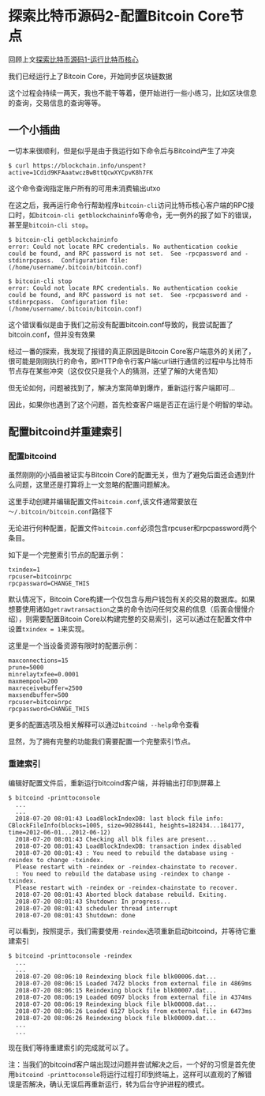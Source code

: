 # 探索比特币源码2-配置Bitcoin Core节点

回顾上文[探索比特币源码1-运行比特币核心](https://blog.csdn.net/u011583927/article/details/81122895)

我们已经运行上了Bitcoin Core，开始同步区块链数据

这个过程会持续一两天，我也不能干等着，便开始进行一些小练习，比如区块信息的查询，交易信息的查询等等。

## 一个小插曲

一切本来很顺利，但是似乎是由于我运行如下命令后与Bitcoind产生了冲突

``` shell
$ curl https://blockchain.info/unspent?active=1Cdid9KFAaatwczBwBttQcwXYCpvK8h7FK

```

这个命令查询指定账户所有的可用未消费输出utxo

在这之后，我再运行命令行帮助程序`bitcoin-cli`访问比特币核心客户端的RPC接口时，如`bitcoin-cli getblockchaininfo`等命令，无一例外的报了如下的错误，甚至是`bitcoin-cli stop`。

``` shell
$ bitcoin-cli getblockchaininfo
error: Could not locate RPC credentials. No authentication cookie could be found, and RPC password is not set.  See -rpcpassword and -stdinrpcpass.  Configuration file: (/home/username/.bitcoin/bitcoin.conf)
```

``` shell
$ bitcoin-cli stop
error: Could not locate RPC credentials. No authentication cookie could be found, and RPC password is not set.  See -rpcpassword and -stdinrpcpass.  Configuration file: (/home/username/.bitcoin/bitcoin.conf)
```

这个错误看似是由于我们之前没有配置bitcoin.conf导致的，我尝试配置了bitcoin.conf，但并没有效果

经过一番的探索，我发现了报错的真正原因是Bitcoin Core客户端意外的关闭了，很可能是刚刚执行的命令，即HTTP命令行客户端curl进行通信的过程中与比特币节点存在某些冲突（这仅仅只是我个人的猜测，还望了解的大佬告知）

但无论如何，问题被找到了，解决方案简单到爆炸，重新运行客户端即可...

因此，如果你也遇到了这个问题，首先检查客户端是否正在运行是个明智的举动。

## 配置bitcoind并重建索引

### 配置bitcoind
虽然刚刚的小插曲被证实与Bitcoin Core的配置无关，但为了避免后面还会遇到什么问题，这里还是打算将上一文忽略的配置问题解决。

这里手动创建并编辑配置文件`bitcoin.conf`,该文件通常要放在`～/.bitcoin/bitcoin.conf`路径下

无论进行何种配置，配置文件`bitcoin.conf`必须包含rpcuser和rpcpassword两个条目。

如下是一个完整索引节点的配置示例：

``` vi
txindex=1
rpcuser=bitcoinrpc
rpcpassward=CHANGE_THIS

```

默认情况下，Bitcoin Core构建一个仅包含与用户钱包有关的交易的数据库。如果想要使用诸如`getrawtransaction`之类的命令访问任何交易的信息（后面会慢慢介绍），则需要配置Bitcoin Core以构建完整的交易索引，这可以通过在配置文件中设置`txindex = 1`来实现。

这里是一个当设备资源有限时的配置示例：

``` vi
maxconnections=15
prune=5000
minrelaytxfee=0.0001
maxmempool=200
maxreceivebuffer=2500
maxsendbuffer=500
rpcuser=bitcoinrpc
rpcpassword=CHANGE_THIS
```

更多的配置选项及相关解释可以通过`bitcoind --help`命令查看

显然，为了拥有完整的功能我们需要配置一个完整索引节点。

### 重建索引

编辑好配置文件后，重新运行bitcoind客户端，并将输出打印到屏幕上

``` shell
$ bitcoind -printtoconsole
  ...
  ...
  2018-07-20 08:01:43 LoadBlockIndexDB: last block file info: CBlockFileInfo(blocks=1005, size=90286441, heights=182434...184177, time=2012-06-01...2012-06-12)
  2018-07-20 08:01:43 Checking all blk files are present...
  2018-07-20 08:01:43 LoadBlockIndexDB: transaction index disabled
  2018-07-20 08:01:43 : You need to rebuild the database using -reindex to change -txindex.
  Please restart with -reindex or -reindex-chainstate to recover.
  : You need to rebuild the database using -reindex to change -txindex.
  Please restart with -reindex or -reindex-chainstate to recover.
  2018-07-20 08:01:43 Aborted block database rebuild. Exiting.
  2018-07-20 08:01:43 Shutdown: In progress...
  2018-07-20 08:01:43 scheduler thread interrupt
  2018-07-20 08:01:43 Shutdown: done
```

可以看到，按照提示，我们需要使用`-reindex`选项重新启动bitcoind，并等待它重建索引

``` shellS
$ bitcoind -printtoconsole -reindex
  ...
  ...
  2018-07-20 08:06:10 Reindexing block file blk00006.dat...
  2018-07-20 08:06:15 Loaded 7472 blocks from external file in 4869ms
  2018-07-20 08:06:15 Reindexing block file blk00007.dat...
  2018-07-20 08:06:19 Loaded 6097 blocks from external file in 4374ms
  2018-07-20 08:06:19 Reindexing block file blk00008.dat...
  2018-07-20 08:06:26 Loaded 6127 blocks from external file in 6473ms
  2018-07-20 08:06:26 Reindexing block file blk00009.dat...
  ...
  ...
```

现在我们等待重建索引的完成就可以了。

注：当我们的bitcoind客户端出现过问题并尝试解决之后，一个好的习惯是首先使用`bitcoind -printtoconsole`将运行过程打印到终端上，这样可以直观的了解错误是否解决，确认无误后再重新运行，转为后台守护进程的模式。
